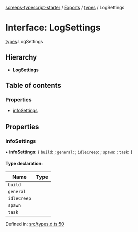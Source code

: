 [screeps-typescript-starter](../README.md) / [Exports](../modules.md) / [types](../modules/types.md) / LogSettings

# Interface: LogSettings

[types](../modules/types.md).LogSettings

## Hierarchy

* **LogSettings**

## Table of contents

### Properties

- [infoSettings](types.logsettings.md#infosettings)

## Properties

### infoSettings

• **infoSettings**: { `build`:  ; `general`:  ; `idleCreep`:  ; `spawn`:  ; `task`:   }

#### Type declaration:

Name | Type |
------ | ------ |
`build` |  |
`general` |  |
`idleCreep` |  |
`spawn` |  |
`task` |  |

Defined in: [src/types.d.ts:50](https://github.com/Baelyk/screeps/blob/9bfed96/src/types.d.ts#L50)
